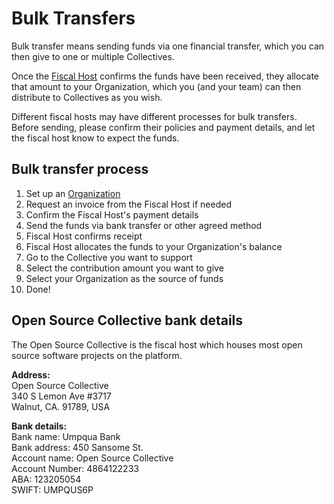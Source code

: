 # Bulk Transfers

Bulk transfer means sending funds via one financial transfer, which you can then give to one or multiple Collectives.

Once the [Fiscal Host](../../fiscal-hosts/fiscal-hosts.md) confirms the funds have been received, they allocate that amount to your Organization, which you \(and your team\) can then distribute to Collectives as you wish.

Different fiscal hosts may have different processes for bulk transfers. Before sending, please confirm their policies and payment details, and let the fiscal host know to expect the funds.

## Bulk transfer process

1. Set up an [Organization](./)
2. Request an invoice from the Fiscal Host if needed
3. Confirm the Fiscal Host's payment details
4. Send the funds via bank transfer or other agreed method
5. Fiscal Host confirms receipt
6. Fiscal Host allocates the funds to your Organization's balance
7. Go to the Collective you want to support
8. Select the contribution amount you want to give
9. Select your Organization as the source of funds
10. Done!

## Open Source Collective bank details

The Open Source Collective is the fiscal host which houses most open source software projects on the platform.

**Address:**  
Open Source Collective  
340 S Lemon Ave \#3717  
Walnut, CA. 91789, USA

**Bank details:**  
Bank name: Umpqua Bank  
Bank address: 450 Sansome St.  
Account name: Open Source Collective  
Account Number: 4864122233  
ABA: 123205054  
SWIFT: UMPQUS6P

